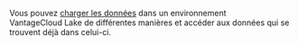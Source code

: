 Vous pouvez [charger les données](jwm1694121113608.md) dans un environnement VantageCloud Lake de différentes manières et accéder aux données qui se trouvent déjà dans celui-ci.

